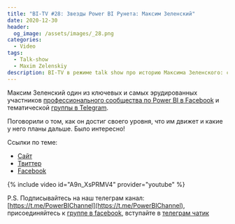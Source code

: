 ```yaml
---
title: "BI-TV #28: Звезды Power BI Рунета: Максим Зеленский"
date: 2020-12-30
header:
  og_image: /assets/images/_28.png
categories:
  - Video
tags:
  - Talk-show
  - Maxim Zelenskiy
description: BI-TV в режиме talk show про историю Максима Зеленского: становление, мотивация, планы.
---
```


Максим Зеленский один из ключевых и самых эрудированных участников [профессионального сообщества по Power BI в Facebook](https://www.facebook.com/groups/powerBiForever) и тематической [группы в Telegram](https://t.me/PBI_Rus/). 

Поговорили о том, как он достиг своего уровня, что им движет и какие у него планы дальше. Было интересно!

Ссылки по теме:

- [Сайт](http://excel-inside.pro/ru/)
- [Твиттер](https://twitter.com/Hohlick)
- [Facebook](https://www.facebook.com/hohlick)

{% include video id="A9n_XsPRMV4" provider="youtube" %}

P.S. Подписывайтесь на наш телеграм канал: [https://t.me/PowerBIChannel](https://t.me/PowerBIChannel), присоединяйтесь к [группе в facebook](https://www.facebook.com/groups/powerBiForever), вступайте в [телеграм чатик](https://t.me/PBI_Rus/)

<!--  
<style>.embed-container { position: relative; padding-bottom: 56.25%; height: 0; overflow: hidden; max-width: 100%; } .embed-container iframe, .embed-container object, .embed-container embed { position: absolute; top: 0; left: 0; width: 100%; height: 100%; }</style><div class='embed-container'><iframe src='https://www.youtube.com/embed/XY7qf1wlgyU' frameborder='0' allowfullscreen></iframe></div>
-->  
